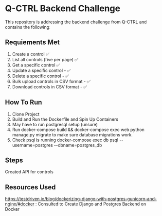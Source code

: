 # Q-CTRL Backend Challenge 
This repository is addressing the backend challenge from Q-CTRL and contains the following: 

## Requiements Met
1. Create a control :white_check_mark:
1. List all controls (five per page) :white_check_mark:
1. Get a specific control :white_check_mark:
1. Update a specific control - :white_check_mark:
1. Delete a specific control - :white_check_mark:
1. Bulk upload controls in CSV format - :white_check_mark:
1. Download controls in CSV format - :white_check_mark:

## How To Run
1. Clone Project
1. Build and Run the Dockerfile and Spin Up Containers
2. May have to run postgresql setup (unsure)
2. Run docker-compose build && docker-compose exec web python manage.py migrate to make sure database migrations work.
2. Check psql is running docker-compose exec db psql --username=postgres --dbname=postgres_db

## Steps
Created API for controls

## Resources Used
https://testdriven.io/blog/dockerizing-django-with-postgres-gunicorn-and-nginx/#docker : Consulted to Create Django and Postgres Backend on Docker

 